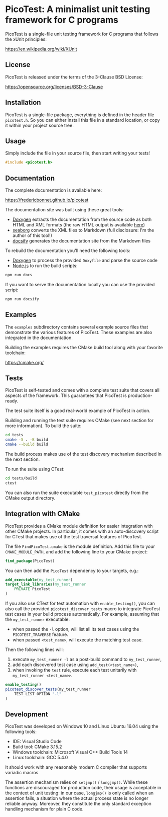 # PicoTest: A minimalist unit testing framework for C programs

PicoTest is a single-file unit testing framework for C programs that follows
the xUnit principles:

https://en.wikipedia.org/wiki/XUnit

## License

PicoTest is released under the terms of the 3-Clause BSD License:

https://opensource.org/licenses/BSD-3-Clause

## Installation

PicoTest is a single-file package, everything is defined in the header file
`picotest.h`. So you can either install this file in a standard location, or
copy it within your project source tree.

## Usage

Simply include the file in your source file, then start writing your tests!

```c
#include <picotest.h>
```

## Documentation

The complete documentation is available here:

https://fredericbonnet.github.io/picotest

The documentation site was built using these great tools:

- [Doxygen] extracts the documentation from the source code as both HTML and XML
  formats (the raw HTML output is available [here][htmldocs])
- [seaborg] converts the XML files to Markdown (full disclosure: I'm the author
  of this tool!)
- [docsify] generates the documentation site from the Markdown files

To rebuild the documentation you'll need the following tools:

- [Doxygen] to process the provided `Doxyfile` and parse the source code
- [Node.js] to run the build scripts:

```sh
npm run docs
```

If you want to serve the documentation locally you can use the provided script:

```sh
npm run docsify
```

## Examples

The `examples` subdirectory contains several example source files that
demonstrate the various features of PicoTest. These examples are also integrated
in the documentation.

Building the examples requires the CMake build tool along with your favorite
toolchain:

https://cmake.org/

## Tests

PicoTest is self-tested and comes with a complete test suite that covers all
aspects of the framework. This guarantees that PicoTest is production-ready.

The test suite itself is a good real-world example of PicoTest in action.

Building and running the test suite requires CMake (see next section for more
information). To build the suite:

```sh
cd tests
cmake -S . -B build
cmake --build build
```

The build process makes use of the test discovery mechanism described in the
next section.

To run the suite using CTest:

```sh
cd tests/build
ctest
```

You can also run the suite executable `test_picotest` directly from the CMake
output directory.

## Integration with CMake

PicoTest provides a CMake module definition for easier integration with
other CMake projects. In particular, it comes with an auto-discovery script for
CTest that makes use of the test traversal features of PicoTest.

The file `FindPicoTest.cmake` is the module definition. Add this file to your
`CMAKE_MODULE_PATH`, and add the following line to your CMake project:

```cmake
find_package(PicoTest)
```

You can then add the `PicoTest` dependency to your targets, e.g.:

```cmake
add_executable(my_test_runner)
target_link_libraries(my_test_runner
    PRIVATE PicoTest
)
```

If you also use CTest for test automation with `enable_testing()`, you can also
call the provided `picotest_discover_tests` macro to integrate PicoTest test
cases in your build process automatically. For example, assuming that the
`my_test_runner` executable:

- when passed the `-l` option, will list all its test cases using the
  `PICOTEST_TRAVERSE` feature.
- when passed `<test_name>`, will execute the matching test case.

Then the following lines will:

1. execute `my_test_runner -l` as a post-build command to `my_test_runner`,
2. add each discovered test case using `add_test(<test_name>)`,
3. when invoking the `test` rule, execute each test unitarily with
   `my_test_runner <test_name>`.

```cmake
enable_testing()
picotest_discover_tests(my_test_runner
    TEST_LIST_OPTION "-l"
)
```

## Development

PicoTest was developed on Windows 10 and Linux Ubuntu 16.04 using the following
tools:

- IDE: Visual Studio Code
- Build tool: CMake 3.15.2
- Windows toolchain: Microsoft Visual C++ Build Tools 14
- Linux toolchain: GCC 5.4.0

It should work with any reasonably modern C compiler that supports variadic
macros.

The assertion mechanism relies on `setjmp()` / `longjmp()`. While these
functions are discouraged for production code, their usage is acceptable in the
context of unit testing: in our case, `longjmp()` is only called when an
assertion fails, a situation where the actual process state is no longer
reliable anyway. Moreover, they constitute the only standard exception handling
mechanism for plain C code.

[docs]: https://fredericbonnet.github.io/picotest
[htmldocs]: https://fredericbonnet.github.io/picotest/html/index.html
[doxygen]: http://www.stack.nl/~dimitri/doxygen/
[seaborg]: https://github.com/fredericbonnet/seaborg
[docsify]: https://docsify.js.org/
[node.js]: https://nodejs.org/
